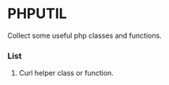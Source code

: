 PHPUTIL
=======

  Collect some useful php classes and functions.

  ### List
  
  1. Curl helper class or function.

